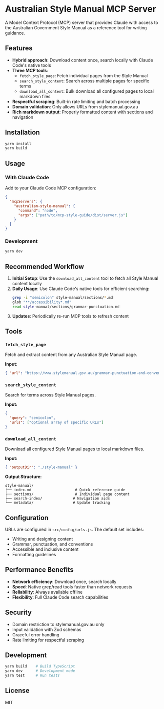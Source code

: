 # Australian Style Manual MCP Server

A Model Context Protocol (MCP) server that provides Claude with access to the Australian Government Style Manual as a reference tool for writing guidance.

## Features

- **Hybrid approach**: Download content once, search locally with Claude Code's native tools
- **Three MCP tools**:
  - `fetch_style_page`: Fetch individual pages from the Style Manual
  - `search_style_content`: Search across multiple pages for specific terms
  - `download_all_content`: Bulk download all configured pages to local markdown files
- **Respectful scraping**: Built-in rate limiting and batch processing
- **Domain validation**: Only allows URLs from stylemanual.gov.au
- **Rich markdown output**: Properly formatted content with sections and navigation

## Installation

```bash
yarn install
yarn build
```

## Usage

### With Claude Code

Add to your Claude Code MCP configuration:

```json
{
  "mcpServers": {
    "australian-style-manual": {
      "command": "node",
      "args": ["path/to/mcp-style-guide/dist/server.js"]
    }
  }
}
```

### Development

```bash
yarn dev
```

## Recommended Workflow

1. **Initial Setup**: Use the `download_all_content` tool to fetch all Style Manual content locally
2. **Daily Usage**: Use Claude Code's native tools for efficient searching:
   ```bash
   grep -i "semicolon" style-manual/sections/*.md
   glob "**/accessibility*.md" 
   read style-manual/sections/grammar-punctuation.md
   ```
3. **Updates**: Periodically re-run MCP tools to refresh content

## Tools

### `fetch_style_page`
Fetch and extract content from any Australian Style Manual page.

**Input:**
```json
{ "url": "https://www.stylemanual.gov.au/grammar-punctuation-and-conventions/" }
```

### `search_style_content` 
Search for terms across Style Manual pages.

**Input:**
```json
{ 
  "query": "semicolon",
  "urls": ["optional array of specific URLs"]
}
```

### `download_all_content`
Download all configured Style Manual pages to local markdown files.

**Input:**
```json
{ "outputDir": "./style-manual" }
```

**Output Structure:**
```
style-manual/
├── index.md                    # Quick reference guide
├── sections/                   # Individual page content
├── search-index/              # Navigation aids
└── metadata/                  # Update tracking
```

## Configuration

URLs are configured in `src/config/urls.js`. The default set includes:
- Writing and designing content
- Grammar, punctuation, and conventions  
- Accessible and inclusive content
- Formatting guidelines

## Performance Benefits

- **Network efficiency**: Download once, search locally
- **Speed**: Native grep/read tools faster than network requests
- **Reliability**: Always available offline
- **Flexibility**: Full Claude Code search capabilities

## Security

- Domain restriction to stylemanual.gov.au only
- Input validation with Zod schemas
- Graceful error handling
- Rate limiting for respectful scraping

## Development

```bash
yarn build    # Build TypeScript
yarn dev      # Development mode
yarn test     # Run tests
```

## License

MIT